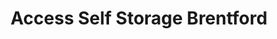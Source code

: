 ---
title: "Access Self Storage Brentford"
url: /isleworth/access-self-storage-brentford/
shop: storage rental
---